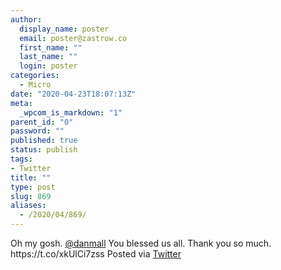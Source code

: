 ```yaml
---
author:
  display_name: poster
  email: poster@zastrow.co
  first_name: ""
  last_name: ""
  login: poster
categories:
  - Micro
date: "2020-04-23T18:07:13Z"
meta:
  _wpcom_is_markdown: "1"
parent_id: "0"
password: ""
published: true
status: publish
tags:
- Twitter
title: ""
type: post
slug: 869
aliases:
  - /2020/04/869/
---
```

<p>Oh my gosh. <a href="https://micro.blog/danmall">@danmall</a> You blessed us all. Thank you so much. https://t.co/xkUlCi7zss Posted via <a href="http://twitter.com/zastrow/status/1253431646478413827">Twitter</a></p>

